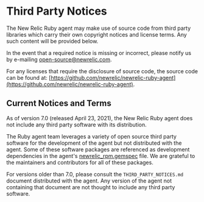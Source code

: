# Third Party Notices

The New Relic Ruby agent may make use of source code from third party libraries
which carry their own copyright notices and license terms. Any such content will
be provided below.

In the event that a required notice is missing or incorrect, please notify us
by e-mailing [open-source@newrelic.com](mailto:open-source@newrelic.com).

For any licenses that require the disclosure of source
code, the source code can be found at:
[https://github.com/newrelic/newrelic-ruby-agent](https://github.com/newrelic/newrelic-ruby-agent).


## Current Notices and Terms

As of version 7.0 (released April 23, 2021), the New Relic Ruby agent does not
include any third party software with its distribution.

The Ruby agent team leverages a variety of open source third party software for
the development of the agent but not distributed with the agent. Some of these
software packages are referenced as development dependencies in the agent's
[newrelic_rpm.gemspec](newrelic_rpm.gemspec) file. We are grateful
to the maintainers and contributors for all of these packages.

For versions older than 7.0, please consult the `THIRD_PARTY_NOTICES.md`
document distributed with the agent. Any version of the agent not containing
that document are not thought to include any third party software.
